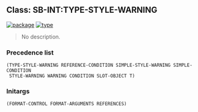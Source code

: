 ## Class: SB-INT:TYPE-STYLE-WARNING
[![package](https://img.shields.io/badge/Package-SB--INT-5f9ea0.svg?style=social&colorA=999999)](../) [![type](https://img.shields.io/badge/Type-Class-5f9ea0.svg?style=social&colorA=999999)](../#class) 

> No description.

### Precedence list
```
(TYPE-STYLE-WARNING REFERENCE-CONDITION SIMPLE-STYLE-WARNING SIMPLE-CONDITION
 STYLE-WARNING WARNING CONDITION SLOT-OBJECT T)
```
### Initargs
```
(FORMAT-CONTROL FORMAT-ARGUMENTS REFERENCES)
```
